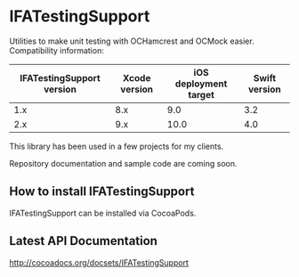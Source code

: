 # IFATestingSupport #

Utilities to make unit testing with OCHamcrest and OCMock easier.
Compatibility information:

| IFATestingSupport version  | Xcode version | iOS deployment target | Swift version |
| -------------------------- | ------------- | --------------------- | ------------- |
| 1.x                        | 8.x           | 9.0                   | 3.2           |
| 2.x                        | 9.x           | 10.0                  | 4.0           |

This library has been used in a few projects for my clients.

Repository documentation and sample code are coming soon.

## How to install IFATestingSupport ##

IFATestingSupport can be installed via CocoaPods.

## Latest API Documentation ##

http://cocoadocs.org/docsets/IFATestingSupport